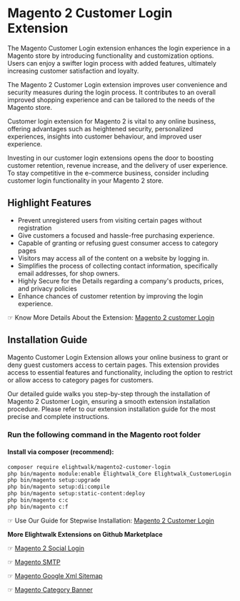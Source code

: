 # Magento 2 Customer Login Extension

The Magento Customer Login extension enhances the login experience in a Magento store by introducing functionality and customization options. Users can enjoy a swifter login process with added features, ultimately increasing customer satisfaction and loyalty.

The Magento 2 Customer Login extension improves user convenience and security measures during the login process. It contributes to an overall improved shopping experience and can be tailored to the needs of the Magento store. 

Customer login extension for Magento 2 is vital to any online business, offering advantages such as heightened security, personalized experiences, insights into customer behaviour, and improved user experience.

Investing in our customer login extensions opens the door to boosting customer retention, revenue increase, and the delivery of user experience. To stay competitive in the e-commerce business, consider including customer login functionality in your Magento 2 store. 


## Highlight Features
- Prevent unregistered users from visiting certain pages without registration
- Give customers a focused and hassle-free purchasing experience.
- Capable of granting or refusing guest consumer access to category pages
- Visitors may access all of the content on a website by logging in.
- Simplifies the process of collecting contact information, specifically email addresses, for shop owners.
- Highly Secure for the Details regarding a company's products, prices, and privacy policies
- Enhance chances of customer retention by improving the login experience.


☞ Know More Details About the Extension: [Magento 2 customer Login](https://www.elightwalk.com/magento-customer-login.html)


## Installation Guide
Magento Customer Login Extension allows your online business to grant or deny guest customers access to certain pages. This extension provides access to essential features and functionality, including the option to restrict or allow access to category pages for customers.

Our detailed guide walks you step-by-step through the installation of Magento 2 Customer Login, ensuring a smooth extension installation procedure. Please refer to our extension installation guide for the most precise and complete instructions. 

### Run the following command in the Magento root folder
#### Install via composer (recommend):

```bash
composer require elightwalk/magento2-customer-login
php bin/magento module:enable Elightwalk_Core Elightwalk_CustomerLogin
php bin/magento setup:upgrade
php bin/magento setup:di:compile
php bin/magento setup:static-content:deploy
php bin/magento c:c
php bin/magento c:f


```

☞ Use Our Guide for Stepwise Installation: [Magento 2 Customer Login](https://www.elightwalk.com/docs/magento/magento-customer-login)


**More Elightwalk Extensions on Github Marketplace**

☞ [Magento 2 Social Login](https://www.elightwalk.com/magento-social-login.html)

☞ [Magento SMTP](https://www.elightwalk.com/magento-smtp.html)

☞ [Magento Google Xml Sitemap](https://www.elightwalk.com/magento-google-xml-sitemap.html)

☞ [Magento Category Banner](https://www.elightwalk.com/magento-category-banner.html)


